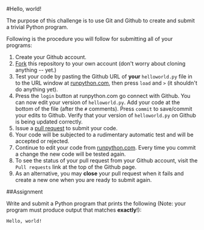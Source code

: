 #Hello, world!

The purpose of this challenge is to use Git and Github to create and submit a trivial Python program.

Following is the procedure you will follow for submitting all of your programs:

1. Create your Github account.
2. [Fork](https://guides.github.com/activities/forking/) this repository to your own account (don't
  worry about cloning anything -- yet.)
3. Test your code by pasting the Github URL of **your** 
  ```helloworld.py``` file in to the URL window at [runpython.com](http://runpython.com),
  then press ```load``` and ```>``` (it shouldn't do anything yet).
4. Press the ```login``` button at runpython.com go connect with Github. You can now edit your version
  of ```helloworld.py```. Add your code at the bottom of the file (after the ```#``` comments). 
  Press ```commit``` to save/commit your edits to Github. Verify that your
  version of ```helloworld.py``` on Github is being updated correctly.
5. Issue a [pull request](https://help.github.com/articles/using-pull-requests/) to submit your code.
6. Your code will be subjected to a rudimentary automatic test and will be accepted or rejected.
7. Continue to edit your code from [runpython.com](http://runpython.com). Every time you commit a change
  the new code will be tested again.
8. To see the status of your pull request from your Github account, visit the ```Pull requests``` link at
  the top of the Github page.
9. As an alternative, you may **close** your pull request when it fails and create a new one when
  you are ready to submit again.

##Assignment 

Write and submit a Python program that prints the following (Note: your program must produce
output that matches **exactly**!):

```
Hello, world!
```
   
